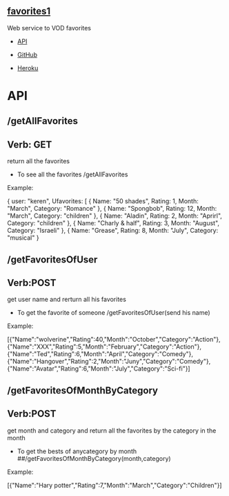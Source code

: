 ## [favorites1](https://kerengoldd.github.io/Ex2_favorites/)
Web service to VOD favorites

* [API](https://favorites1.herokuapp.com/)

* [GitHub](https://github.com/kerengoldd/Ex2_favorites)

* [Heroku](https://favorites1.herokuapp.com/)

# API

## /getAllFavorites
## Verb: GET

return all the favorites

* To see all the favorites /getAllFavorites

Example:

{
user: "keren",
Ufavorites: [
{
Name: "50 shades",
Rating: 1,
Month: "March",
Category: "Romance"
},
{
Name: "Spongbob",
Rating: 12,
Month: "March",
Category: "children"
},
{
Name: "Aladin",
Rating: 2,
Month: "Aprirl",
Category: "children"
},
{
Name: "Charly & half",
Rating: 3,
Month: "August",
Category: "Israeli"
},
{
Name: "Grease",
Rating: 8,
Month: "July",
Category: "musical"
}

## /getFavoritesOfUser
## Verb:POST

get user name and rerturn all his favorites

* To get the favorite of someone /getFavoritesOfUser(send his name)

Example:

[{"Name":"wolverine","Rating":40,"Month":"October","Category":"Action"},{"Name":"XXX","Rating":5,"Month":"February","Category":"Action"},{"Name":"Ted","Rating":6,"Month":"April","Category":"Comedy"},{"Name":"Hangover","Rating":2,"Month":"Juny","Category":"Comedy"},{"Name":"Avatar","Rating":6,"Month":"July","Category":"Sci-fi"}]

## /getFavoritesOfMonthByCategory
## Verb:POST

get month and category and return all the favorites by the category in the month

* To get the bests of anycategory by month ##/getFavoritesOfMonthByCategory(month,category)

Example:

[{"Name":"Hary potter","Rating":7,"Month":"March","Category":"Children"}]


